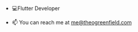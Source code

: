 - 💻Flutter Developer

- 📫 You can reach me at me@theogreenfield.com

<!---
Theo-GD/Theo-GD is a ✨ special ✨ repository because its `README.md` (this file) appears on your GitHub profile.
You can click the Preview link to take a look at your changes.
--->

